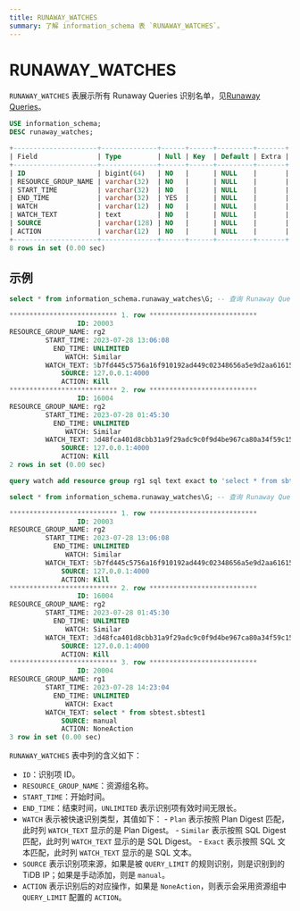 ```yaml
---
title: RUNAWAY_WATCHES
summary: 了解 information_schema 表 `RUNAWAY_WATCHES`。
---
```


# RUNAWAY_WATCHES

`RUNAWAY_WATCHES` 表展示所有 Runaway Queries 识别名单，见[Runaway Queries](/tidb-resource-control.md#管理资源消耗超出预期的查询-runaway-queries)。

```sql
USE information_schema;
DESC runaway_watches;
```

```sql
+---------------------+--------------+------+------+---------+-------+
| Field               | Type         | Null | Key  | Default | Extra |
+---------------------+--------------+------+------+---------+-------+
| ID                  | bigint(64)   | NO   |      | NULL    |       |
| RESOURCE_GROUP_NAME | varchar(32)  | NO   |      | NULL    |       |
| START_TIME          | varchar(32)  | NO   |      | NULL    |       |
| END_TIME            | varchar(32)  | YES  |      | NULL    |       |
| WATCH               | varchar(12)  | NO   |      | NULL    |       |
| WATCH_TEXT          | text         | NO   |      | NULL    |       |
| SOURCE              | varchar(128) | NO   |      | NULL    |       |
| ACTION              | varchar(12)  | NO   |      | NULL    |       |
+---------------------+--------------+------+------+---------+-------+
8 rows in set (0.00 sec)
```

## 示例

```sql
select * from information_schema.runaway_watches\G; -- 查询 Runaway Queries 识别名单
```

```sql
*************************** 1. row ***************************
                 ID: 20003
RESOURCE_GROUP_NAME: rg2
         START_TIME: 2023-07-28 13:06:08
           END_TIME: UNLIMITED
              WATCH: Similar
         WATCH_TEXT: 5b7fd445c5756a16f910192ad449c02348656a5e9d2aa61615e6049afbc4a82e
             SOURCE: 127.0.0.1:4000
             ACTION: Kill
*************************** 2. row ***************************
                 ID: 16004
RESOURCE_GROUP_NAME: rg2
         START_TIME: 2023-07-28 01:45:30
           END_TIME: UNLIMITED
              WATCH: Similar
         WATCH_TEXT: 3d48fca401d8cbb31a9f29adc9c0f9d4be967ca80a34f59c15f73af94e000c84
             SOURCE: 127.0.0.1:4000
             ACTION: Kill
2 rows in set (0.00 sec)
```

```sql
query watch add resource group rg1 sql text exact to 'select * from sbtest.sbtest1'; -- 添加识别名单
```

```sql
select * from information_schema.runaway_watches\G; -- 查询 Runaway Queries 识别名单
```


```sql
*************************** 1. row ***************************
                 ID: 20003
RESOURCE_GROUP_NAME: rg2
         START_TIME: 2023-07-28 13:06:08
           END_TIME: UNLIMITED
              WATCH: Similar
         WATCH_TEXT: 5b7fd445c5756a16f910192ad449c02348656a5e9d2aa61615e6049afbc4a82e
             SOURCE: 127.0.0.1:4000
             ACTION: Kill
*************************** 2. row ***************************
                 ID: 16004
RESOURCE_GROUP_NAME: rg2
         START_TIME: 2023-07-28 01:45:30
           END_TIME: UNLIMITED
              WATCH: Similar
         WATCH_TEXT: 3d48fca401d8cbb31a9f29adc9c0f9d4be967ca80a34f59c15f73af94e000c84
             SOURCE: 127.0.0.1:4000
             ACTION: Kill
*************************** 3. row ***************************
                 ID: 20004
RESOURCE_GROUP_NAME: rg1
         START_TIME: 2023-07-28 14:23:04
           END_TIME: UNLIMITED
              WATCH: Exact
         WATCH_TEXT: select * from sbtest.sbtest1
             SOURCE: manual
             ACTION: NoneAction
3 row in set (0.00 sec)
```

`RUNAWAY_WATCHES` 表中列的含义如下：

* `ID`：识别项 ID。
* `RESOURCE_GROUP_NAME`：资源组名称。
* `START_TIME`：开始时间。
* `END_TIME`：结束时间，`UNLIMITED` 表示识别项有效时间无限长。
* `WATCH` 表示被快速识别类型，其值如下：
        - `Plan` 表示按照 Plan Digest 匹配，此时列 `WATCH_TEXT` 显示的是 Plan Digest。
        - `Similar` 表示按照 SQL Digest 匹配，此时列 `WATCH_TEXT` 显示的是 SQL Digest。
        - `Exact` 表示按照 SQL 文本匹配，此时列 `WATCH_TEXT` 显示的是 SQL 文本。
* `SOURCE` 表示识别项来源，如果是被 `QUERY_LIMIT` 的规则识别，则是识别到的 TiDB IP；如果是手动添加，则是 `manual`。
* `ACTION` 表示识别后的对应操作，如果是 `NoneAction`，则表示会采用资源组中 `QUERY_LIMIT` 配置的 `ACTION`。

